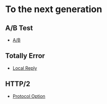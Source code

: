 # To the next generation

## A/B Test
- [A/B](https://github.com/envoyproxy/envoy/blob/master/docs/root/configuration/http/http_conn_man/traffic_splitting.rst)

## Totally Error

- [Local Reply](https://github.com/envoyproxy/envoy/blob/master/docs/root/configuration/http/http_conn_man/local_reply.rst)

## HTTP/2

- [Protocol Option](https://www.envoyproxy.io/docs/envoy/latest/faq/configuration/flow_control)